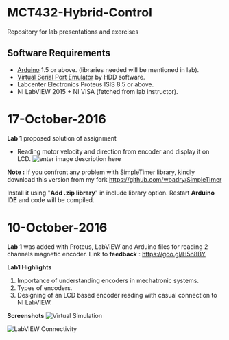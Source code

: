 # MCT432-Hybrid-Control
Repository for lab presentations and exercises

Software Requirements
----------
 - [Arduino](https://www.arduino.cc/en/Main/Software) 1.5 or above. (libraries needed will be mentioned in lab).
 - [Virtual Serial Port Emulator](https://freevirtualserialports.com/) by HDD software.
 - Labcenter Electronics Proteus ISIS 8.5 or above.
 - NI LabVIEW 2015 + NI VISA (fetched from lab instructor).

# 17-October-2016
**Lab 1**  proposed solution of assignment
 - Reading motor velocity and direction from encoder and display it on LCD.
 ![enter image description here](https://s15.postimg.org/i9t9w413f/2016_10_16_22_09_19.jpg)
 
**Note :** If you confront any problem with SimpleTimer library, kindly download this version from my fork
https://github.com/wbadry/SimpleTimer

Install it using "**Add .zip library**" in include library option. Restart **Arduino IDE** and code will be compiled.
 

# 10-October-2016
**Lab 1** was added with Proteus, LabVIEW and Arduino files for reading 2 channels  magnetic encoder.
Link to **feedback** :  https://goo.gl/H5n8BY

**Lab1 Highlights**

 1. Importance of understanding encoders in mechatronic systems.
 2. Types of encoders.
 3. Designing of an LCD based encoder reading with casual connection to NI LabVIEW. 
  
**Screenshots** 
![Virtual Simulation](https://s15.postimg.org/7rmx2n7ln/2016_10_13_19_16_29.jpg)

![LabVIEW Connectivity](https://s21.postimg.org/zag11rjlz/2016_10_13_19_19_48.jpg)
